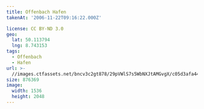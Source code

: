 ```yaml
---
title: Offenbach Hafen
takenAt: '2006-11-22T09:16:22.000Z'

license: CC BY-ND 3.0
geo:
  lat: 50.113794
  lng: 8.743153
tags:
  - Offenbach
  - Hafen
url: >-
  //images.ctfassets.net/bncv3c2gt878/29pVWlS7s5WbNXJtAMGvgX/c05d3afa442db1e0e4e13612c305fbfc/offenbach-hafen_4544872887_o
size: 876369
image:
  width: 1536
  height: 2048
---
```


